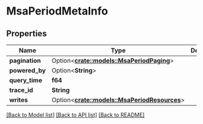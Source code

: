 # MsaPeriodMetaInfo

## Properties

Name | Type | Description | Notes
------------ | ------------- | ------------- | -------------
**pagination** | Option<[**crate::models::MsaPeriodPaging**](msa.Paging.md)> |  | [optional]
**powered_by** | Option<**String**> |  | [optional]
**query_time** | **f64** |  |
**trace_id** | **String** |  |
**writes** | Option<[**crate::models::MsaPeriodResources**](msa.Resources.md)> |  | [optional]

[[Back to Model list]](../README.md#documentation-for-models) [[Back to API list]](../README.md#documentation-for-api-endpoints) [[Back to README]](../README.md)
